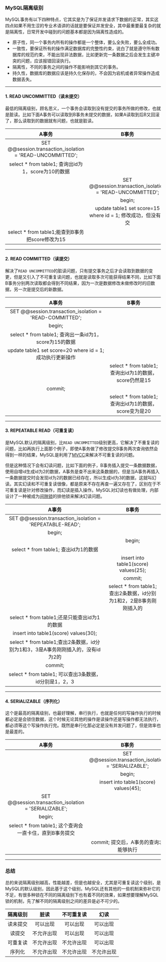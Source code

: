 ### MySQL隔离级别

MySQL事务有以下四种特点，它其实是为了保证并发请求下数据的正常，其实这四点如果不用生涩的专业术语讲的话就是要保证并发安全，其中最重要最复杂的就是隔离性，日常开发中碰到的问题基本都是因为隔离性造成的。

- 原子性，同一个事务内所有的操作都是一个整体，要么全失败，要么全成功。
- 一致性，要保证所有的操作满足数据库的完整性约束，说白了就是遵守所有数据库的规范约束，不能出现非法数据，比如更新完一条数据之后会发生主键冲突的问题，应该报错回滚执行。
- 隔离性，不同的事务之间的操作不能影响到其它的事务。
- 持久性，数据库的数据应该是持久化保存的，不会因为宕机或者异常操作造成数据丢失。
---


#### 1. READ UNCOMMITTED（读未提交）

最低的隔离级别，顾名思义，一个事务会读取到没有提交的事务所做的修改，也就是脏读。比如下面A事务可以读取到B事务未提交的数据，如果A读取到后B又回滚了，那么读取到的数据就有问题，也就是脏读。

|A事务| B事务 |
|  :-:    |:-:        |
|SET @@session.transaction_isolation = 'READ-UNCOMMITTED';||
|select * from table1; 查询出id为1，score为10的数据||
||SET @@session.transaction_isolation = 'READ-UNCOMMITTED';|
||begin;|
||update table1 set score=15 where id = 1; 修改成功，但没有提交|
|select * from table1;能查到B事务把score修改为15||
---

#### 2. READ COMMITTED（读提交）

解决了```READ UNCOMMITTED```的脏读问题，只有提交事务之后才会读取到数据的变更，但是又引入了不可重复读问题，也就是读取多次可能获得结果不同，比如下面B事务分别两次读取都会得到不同结果，因为一次是数据修改未做修改时的旧数据，另一次是提交后的新数据。

|A事务| B事务 |
|  :-:    |:-:        |
|SET @@session.transaction_isolation = 'READ-COMMITTED';||
|begin;||
|select * from table1; 查询出一条id为1，score为15的数据||
|update table1 set score=20 where id = 1; 成功执行更新操作||
||select * from table1;查询出id为1的数据，score仍然是15|
|commit;||
||select * from table1;查询出id为1的数据，score变为是20|

---

#### 3. REPEATABLE READ（可重复读）

是MySQL默认的隔离级别，比```READ UNCOMMITTED```级别更高，它解决了不重复读的问题，比如再执行上面那个例子，即使A事务做了修改提交B事务两次查询依然会得到一样的结果，MySQL是利用了[MVCC](https://github.com/nemolpsky/note/blob/master/file/mysql/MySQL%E4%B8%80%E8%87%B4%E6%80%A7%E8%AF%BB.md)来解决不可重复读的问题。

但是这种情况下会有幻读问题，比如下面的例子，B事务插入提交一条数据数据，使用自增id生成id为2的数据，A事务是查不出来这条数据的，但是当A事务再插入一条数据提交时会发现id为2的数据已经存在，所以生成id为3的数据，这就叫幻读。其实幻读和不可重复读很像，都是原来不存在再查一遍又存在了，区别在于不可重复读是针对修改操作，而幻读是插入操作。MySQL对幻读也有做处理，内部设计了一种被成为[间隙锁](https://github.com/nemolpsky/note/blob/master/file/mysql/MySQL%E4%B8%AD%E7%9A%84%E9%94%81%E7%A7%8D%E7%B1%BB.md#4-%E9%97%B4%E9%9A%99%E9%94%81)的排他锁来解决幻读问题。


|A事务| B事务 |
|  :-:    |:-:        |
|SET @@session.transaction_isolation = 'REPEATABLE-READ'; ||
|begin;||
||begin;|
|select * from table1; 查出id为1的数据||
||insert into table1(score) values(25);|
||commit;|
||select * from table1;查出2条数据，id分别为1和2，2是B事务刚刚插入的|
|select * from table1;还是只能查出id为1的数据||
|insert into table1(score) values(30);||
|select * from table1;查出2条数据，id分别为1和3，3是A事务刚刚插入的，没有id为2的||
|commit;||
|select * from table1; 可以查出3条数据，id分别是1，2，3||

---


#### 4. SERIALIZABLE（序列化）

这个是最高的隔离级别，也最好理解，串行执行，也就是任何的写操作执行的时候都必定是会锁住数据，这个时候无论其他的操作是读操作还是写操作都无法执行，都必须等这个写操作执行完。既然是串行化那必定是没有并发问题了，但是效率也是最差的。

|A事务| B事务 |
|  :-:    |:-:        |
||SET @@session.transaction_isolation = 'SERIALIZABLE';|
||begin;|
||insert into table1(score) values(45);|
|SET @@session.transaction_isolation = 'SERIALIZABLE';||
|begin;||
|select * from table1; 这个查询会一直卡住，直到B事务提交||
||commit; 提交后，A事务的查询才能够执行|

---



### 总结

总的来说隔离级别越高，性能越差，但是也越安全，尤其是可重复读这个级别，是MySQL的默认级别，因此基于这个级别，MySQL还有其他的一些机制来弥补它的不足，有很多种锁在不同的隔离级别下也有着不同的效果，如果想要理解MySQL锁的机制，先了解不同的隔离级别之间的差异是必不可少的。

|隔离级别|脏读|不可重复读|幻读|
|:-:|:-:|:-:|:-:|
|读未提交|	可以出现|	可以出现|	可以出现|
|读提交|	不允许出现|	可以出现|	可以出现|
|可重复读|	不允许出现|	不允许出现|	可以出现|
|序列化	|不允许出现	|不允许出现	|不允许出现|